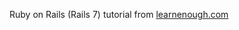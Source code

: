 Ruby on Rails (Rails 7) tutorial from [learnenough.com](https://www.learnenough.com/ruby-on-rails-7th-edition)
